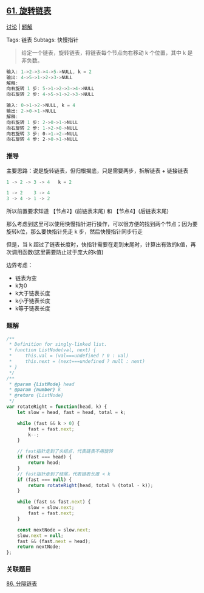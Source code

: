 ## [61. 旋转链表](https://leetcode-cn.com/problems/rotate-list/)

[讨论](https://leetcode-cn.com/problems/rotate-list/comments/) | [题解](https://leetcode-cn.com/problems/rotate-list/solution/)

Tags: 链表
Subtags: 快慢指针

> 给定一个链表，旋转链表，将链表每个节点向右移动 k 个位置，其中 k 是非负数。

```js
输入: 1->2->3->4->5->NULL, k = 2
输出: 4->5->1->2->3->NULL
解释:
向右旋转 1 步: 5->1->2->3->4->NULL
向右旋转 2 步: 4->5->1->2->3->NULL

输入: 0->1->2->NULL, k = 4
输出: 2->0->1->NULL
解释:
向右旋转 1 步: 2->0->1->NULL
向右旋转 2 步: 1->2->0->NULL
向右旋转 3 步: 0->1->2->NULL
向右旋转 4 步: 2->0->1->NULL
```

### 推导

主要思路：说是旋转链表，但归根揭底，只是需要两步，拆解链表 + 链接链表
```js
1 -> 2 -> 3 -> 4   k = 2

1 -> 2    3 -> 4
3 -> 4 -> 1 -> 2
```

所以前置要求知道 【节点2】(前链表末尾) 和 【节点4】(后链表末尾)

那么考虑到这里可以使用快慢指针进行操作，可以很方便的找到两个节点；因为要旋转k位，那么要快指针先走 k 步，然后快慢指针同步行走

但是，当 k 超过了链表长度时，快指针需要在走到末尾时，计算出有效的k值，再次调用函数(这里需要防止过于庞大的k值)

边界考虑：
- 链表为空
- k为0
- k大于链表长度
- k小于链表长度
- k等于链表长度

### 题解
```js
/**
 * Definition for singly-linked list.
 * function ListNode(val, next) {
 *     this.val = (val===undefined ? 0 : val)
 *     this.next = (next===undefined ? null : next)
 * }
 */
/**
 * @param {ListNode} head
 * @param {number} k
 * @return {ListNode}
 */
var rotateRight = function(head, k) {
    let slow = head, fast = head, total = k;

    while (fast && k > 0) {
        fast = fast.next;
        k--;
    }

    // fast指针走到了头结点，代表链表不用旋转
    if (fast === head) {
        return head;
    }
    // fast指针走到了结尾，代表链表长度 < k
    if (fast === null) {
        return rotateRight(head, total % (total - k));
    }

    while (fast && fast.next) {
        slow = slow.next;
        fast = fast.next;
    }

    const nextNode = slow.next;
    slow.next = null;
    fast && (fast.next = head);
    return nextNode;
};
```

### 关联题目
[86. 分隔链表](https://leetcode-cn.com/problems/partition-list/submissions/)
